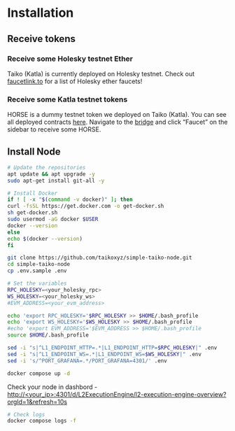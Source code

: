 # Installation

## Receive tokens <a href="#top" id="top"></a>

### Receive some Holesky testnet Ether

Taiko (Katla) is currently deployed on Holesky testnet. Check out [faucetlink.to](https://faucetlink.to/) for a list of Holesky ether faucets!

### Receive some Katla testnet tokens <a href="#receive-some-katla-testnet-tokens" id="receive-some-katla-testnet-tokens"></a>

HORSE is a dummy testnet token we deployed on Taiko (Katla). You can see all deployed contracts [here](https://docs.taiko.xyz/network-reference/addresses). Navigate to the [bridge](https://bridge.katla.taiko.xyz/) and click “Faucet” on the sidebar to receive some HORSE.

## Install Node

```bash
# Update the repositories
apt update && apt upgrade -y
sudo apt-get install git-all -y
```

```bash
# Install Docker
if ! [ -x "$(command -v docker)" ]; then
curl -fsSL https://get.docker.com -o get-docker.sh
sh get-docker.sh
sudo usermod -aG docker $USER
docker --version
else
echo $(docker --version)
fi
```

```bash
git clone https://github.com/taikoxyz/simple-taiko-node.git
cd simple-taiko-node
cp .env.sample .env
```

```bash
# Set the variables
RPC_HOLESKY=<your_holesky_rpc>
WS_HOLESKY=<your_holesky_ws>
#EVM_ADDRESS=<your_evm_address>

echo 'export RPC_HOLESKY='$RPC_HOLESKY >> $HOME/.bash_profile
echo 'export WS_HOLESKY='$WS_HOLESKY >> $HOME/.bash_profile
#echo 'export EVM_ADDRESS='$EVM_ADDRESS >> $HOME/.bash_profile
source $HOME/.bash_profile
```

```bash
sed -i "s|^L1_ENDPOINT_HTTP=.*|L1_ENDPOINT_HTTP=$RPC_HOLESKY|" .env
sed -i "s|^L1_ENDPOINT_WS=.*|L1_ENDPOINT_WS=$WS_HOLESKY|" .env
sed -i 's/^PORT_GRAFANA=.*/PORT_GRAFANA=4301/' .env
```

```bash
docker compose up -d
```

Check your node in dashbord - [http://\<your\_ip>:4301/d/L2ExecutionEngine/l2-execution-engine-overview?orgId=1\&refresh=10s](http://46.4.101.90:4301/d/L2ExecutionEngine/l2-execution-engine-overview?orgId=1\&refresh=10s)

```bash
# Check logs
docker compose logs -f
```
